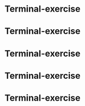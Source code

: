 # Terminal-exercise
# Terminal-exercise
# Terminal-exercise
# Terminal-exercise
# Terminal-exercise
